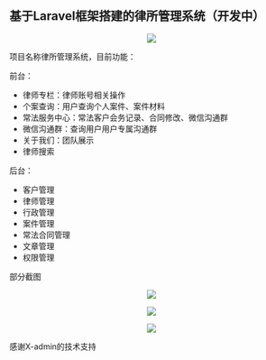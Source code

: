 ## 基于Laravel框架搭建的律所管理系统（开发中）
<p align="center"><img src="http://supercat.cc/show/1.png"></p>

项目名称律所管理系统，目前功能：

前台：
- 律师专栏：律师账号相关操作
- 个案查询：用户查询个人案件、案件材料
- 常法服务中心：常法客户会务记录、合同修改、微信沟通群
- 微信沟通群：查询用户用户专属沟通群
- 关于我们：团队展示
- 律师搜索

后台：
- 客户管理
- 律师管理
- 行政管理
- 案件管理
- 常法合同管理
- 文章管理
- 权限管理

部分截图
<p align="center"><img src="http://supercat.cc/show/2.png"></p>
<p align="center"><img src="http://supercat.cc/show/3.png"></p>
<p align="center"><img src="http://supercat.cc/show/4.png"></p>
感谢X-admin的技术支持
